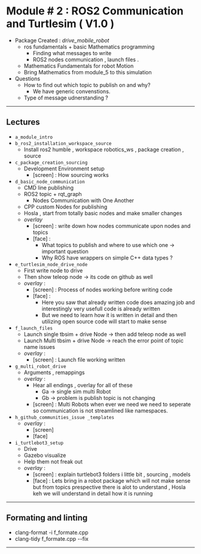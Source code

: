 
# Module # 2 : ROS2 Communication and Turtlesim ( V1.0 )
- Package Created : *drive_mobile_robot*
    - ros fundamentals + basic Mathematics programming
        - Finding what messages to write
        - ROS2 nodes communication , launch files .
    - Mathematics Fundamentals for robot Motion
    - Bring Mathematics from module_5 to this simulation
- Questions
    - How to find out which topic to publish on and why?
        - We have generic convenstions.
    - Type of message udnerstanding ?
---
## Lectures

- `a_module_intro`
- `b_ros2_installation_workspace_source`
    - Install ros2 humble , workspace robotics_ws , package creation , source
- `c_package_creation_sourcing`
    - Development Environment setup
        - [screen] : How sourcing works
- `d_basic_node_communication`
    - CMD line publishing
    - ROS2 topic + rqt_graph
        - Nodes Communication with One Another
    - CPP custom Nodes for publishing
    - Hosla , start from totally basic nodes and make smaller changes
    - *overlay*
        - [screen] : write down how nodes communicate upon nodes and topics
        - [face] :
            - What topics to publish and where to use which one -> important question
            - Why ROS have wrappers on simple C++ data types ?
- `e_turtlesim_node_drive_node`
    - First write node to drive
    - Then show teleop node -> its code on github as well
    - *overlay* :
        - [screen] : Process of nodes working before writing code
        - [face] :
            - Here you saw that already written code does amazing job and interestingly very usefull code is already written
            - But we need to learn how it is written in detail and then utilizing open source code will start to make sense
- `f_launch_files`
    - Launch single tbsim + drive Node -> then add  teleop node as well
    - Launch Multi tbsim + drive Node -> reach the error point of topic name issues
    - *overlay* :
        - [screen] : Launch file working written
- `g_multi_robot_drive`
    - Arguments , remappings
    - *overlay* :
        - Hear all endings , overlay for all of these
            - Ga -> single sim multi Robot
            - Gb -> problem is publish topic is not changing
        - [screen] : Multi Robots when ever we need we need to seperate so communication is not streamlined like namespaces.
- `h_github_communities_issue _templates`
    - *overlay* :
        - [screen]
        - [face]
- `i_turtlebot3_setup`
    - Drive
    - Gazebo visualize
    - Help them not freak out
    - *overlay* :
        - [screen] : explain turtlebot3 folders i little bit , sourcing , models
        - [face] : Lets bring in a robot package which will not make sense but from topics prespective there is alot to understand , Hosla keh we will understand in detail how it is running
<!-- - `k_multi_tb3sim`
    - Bring in multi tb3sims in a gazebo world using launch files
    - Break down each file launching
    - Drive them straight
    - show how we can drive them in sqaures -->

---
## Formating and linting
- clang-format -i  f_formate.cpp
- clang-tidy f_formate.cpp --fix
---